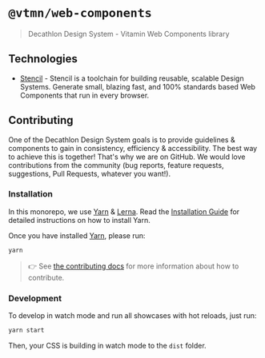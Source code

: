 # `@vtmn/web-components`

> Decathlon Design System - Vitamin Web Components library

## Technologies

- [Stencil](https://stenciljs.com/) - Stencil is a toolchain for building reusable, scalable Design Systems. Generate small, blazing fast, and 100% standards based Web Components that run in every browser.

## Contributing

One of the Decathlon Design System goals is to provide guidelines & components to gain in consistency, efficiency & accessibility. The best way to achieve this is together!
That's why we are on GitHub. We would love contributions from the community (bug reports, feature requests, suggestions, Pull Requests, whatever you want!).

### Installation

In this monorepo, we use [Yarn](https://yarnpkg.com) & [Lerna](https://github.com/lerna/lerna).
Read the [Installation Guide](https://yarnpkg.com/en/docs/install) for detailed instructions on how to install Yarn.

Once you have installed [Yarn](https://yarnpkg.com), please run:

```sh
yarn
```

> 👉 See [the contributing docs](CONTRIBUTING.md) for more information about how to contribute.

### Development

To develop in watch mode and run all showcases with hot reloads, just run:

```sh
yarn start
```

Then, your CSS is building in watch mode to the `dist` folder.
